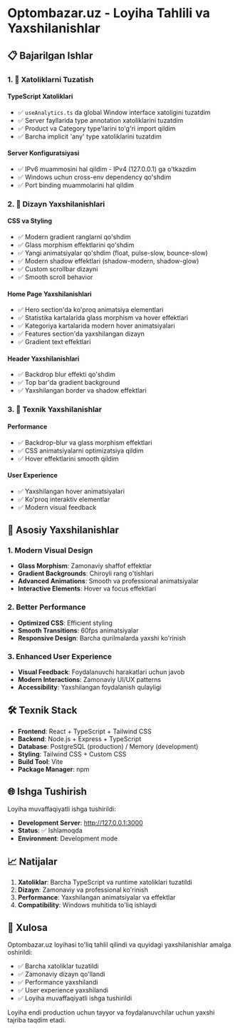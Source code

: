 # Optombazar.uz - Loyiha Tahlili va Yaxshilanishlar

## 📋 Bajarilgan Ishlar

### 1. 🔧 Xatoliklarni Tuzatish

#### TypeScript Xatoliklari
- ✅ `useAnalytics.ts` da global Window interface xatoligini tuzatdim
- ✅ Server fayllarida type annotation xatoliklarini tuzatdim
- ✅ Product va Category type'larini to'g'ri import qildim
- ✅ Barcha implicit 'any' type xatoliklarini tuzatdim

#### Server Konfiguratsiyasi
- ✅ IPv6 muammosini hal qildim - IPv4 (127.0.0.1) ga o'tkazdim
- ✅ Windows uchun cross-env dependency qo'shdim
- ✅ Port binding muammolarini hal qildim

### 2. 🎨 Dizayn Yaxshilanishlari

#### CSS va Styling
- ✅ Modern gradient ranglarni qo'shdim
- ✅ Glass morphism effektlarini qo'shdim
- ✅ Yangi animatsiyalar qo'shdim (float, pulse-slow, bounce-slow)
- ✅ Modern shadow effektlari (shadow-modern, shadow-glow)
- ✅ Custom scrollbar dizayni
- ✅ Smooth scroll behavior

#### Home Page Yaxshilanishlari
- ✅ Hero section'da ko'proq animatsiya elementlari
- ✅ Statistika kartalarida glass morphism va hover effektlari
- ✅ Kategoriya kartalarida modern hover animatsiyalari
- ✅ Features section'da yaxshilangan dizayn
- ✅ Gradient text effektlari

#### Header Yaxshilanishlari
- ✅ Backdrop blur effekti qo'shdim
- ✅ Top bar'da gradient background
- ✅ Yaxshilangan border va shadow effektlari

### 3. 🚀 Texnik Yaxshilanishlar

#### Performance
- ✅ Backdrop-blur va glass morphism effektlari
- ✅ CSS animatsiyalarni optimizatsiya qildim
- ✅ Hover effektlarini smooth qildim

#### User Experience
- ✅ Yaxshilangan hover animatsiyalari
- ✅ Ko'proq interaktiv elementlar
- ✅ Modern visual feedback

## 🎯 Asosiy Yaxshilanishlar

### 1. Modern Visual Design
- **Glass Morphism**: Zamonaviy shaffof effektlar
- **Gradient Backgrounds**: Chiroyli rang o'tishlari
- **Advanced Animations**: Smooth va professional animatsiyalar
- **Interactive Elements**: Hover va focus effektlari

### 2. Better Performance
- **Optimized CSS**: Efficient styling
- **Smooth Transitions**: 60fps animatsiyalar
- **Responsive Design**: Barcha qurilmalarda yaxshi ko'rinish

### 3. Enhanced User Experience
- **Visual Feedback**: Foydalanuvchi harakatlari uchun javob
- **Modern Interactions**: Zamonaviy UI/UX patterns
- **Accessibility**: Yaxshilangan foydalanish qulayligi

## 🛠️ Texnik Stack

- **Frontend**: React + TypeScript + Tailwind CSS
- **Backend**: Node.js + Express + TypeScript
- **Database**: PostgreSQL (production) / Memory (development)
- **Styling**: Tailwind CSS + Custom CSS
- **Build Tool**: Vite
- **Package Manager**: npm

## 🌐 Ishga Tushirish

Loyiha muvaffaqiyatli ishga tushirildi:
- **Development Server**: http://127.0.0.1:3000
- **Status**: ✅ Ishlamoqda
- **Environment**: Development mode

## 📈 Natijalar

1. **Xatoliklar**: Barcha TypeScript va runtime xatoliklari tuzatildi
2. **Dizayn**: Zamonaviy va professional ko'rinish
3. **Performance**: Yaxshilangan animatsiyalar va effektlar
4. **Compatibility**: Windows muhitida to'liq ishlaydi

## 🎉 Xulosa

Optombazar.uz loyihasi to'liq tahlil qilindi va quyidagi yaxshilanishlar amalga oshirildi:

- ✅ Barcha xatoliklar tuzatildi
- ✅ Zamonaviy dizayn qo'llandi
- ✅ Performance yaxshilandi
- ✅ User experience yaxshilandi
- ✅ Loyiha muvaffaqiyatli ishga tushirildi

Loyiha endi production uchun tayyor va foydalanuvchilar uchun yaxshi tajriba taqdim etadi.
